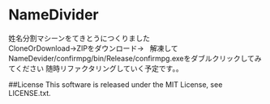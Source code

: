 # NameDivider
姓名分割マシーンをてきとうにつくりました  
CloneOrDownload→ZIPをダウンロード→  
解凍してNameDevider/confirmpg/bin/Release/confirmpg.exeをダブルクリックしてみてください 
随時リファクタリングしていく予定です。。

##License
This software is released under the MIT License, see LICENSE.txt.
